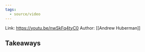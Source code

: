 ```yaml
---
tags:
  - source/video
---
```

Link: https://youtu.be/nwSkFq4tyC0
Author: [[Andrew Huberman]]

## Takeaways
